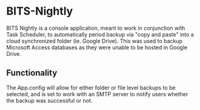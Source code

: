 # BITS-Nightly

BITS Nightly is a console application, meant to work in conjunction with Task Scheduler, to automatically period backup via "copy and paste" into a cloud synchronized folder (ie. Google Drive). This was used to backup Microsoft Access databases as they were unable to be hosted in Google Drive.

## Functionality

The App.config will allow for either folder or file level backups to be selected, and is set to work with an SMTP server to notify users whether the backup was successful or not.
